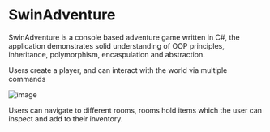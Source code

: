 # SwinAdventure

SwinAdventure is a console based adventure game written in C#, the application demonstrates solid understanding of OOP principles, inheritance, polymorphism, 
encaspulation and abstraction.

Users create a player, and can interact with the world via multiple commands

![image](https://user-images.githubusercontent.com/129143660/231331866-c290868e-7dd9-48e3-a227-b06ef67c39d3.png)

Users can navigate to different rooms, rooms hold items which the user can inspect and add to their inventory.
